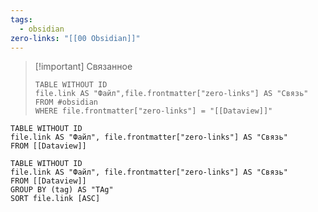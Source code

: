 ```yaml
---
tags:
  - obsidian
zero-links: "[[00 Obsidian]]"
---
```


>[!important] Связанное
>```dataview
>TABLE WITHOUT ID
>file.link AS "Файл",file.frontmatter["zero-links"] AS "Связь" 
>FROM #obsidian
>WHERE file.frontmatter["zero-links"] = "[[Dataview]]"
>```


```dataview
TABLE WITHOUT ID
file.link AS "Файл", file.frontmatter["zero-links"] AS "Связь"
FROM [[Dataview]]
```


```dataview
TABLE WITHOUT ID
file.link AS "Файл", file.frontmatter["zero-links"] AS "Связь"
FROM [[Dataview]]
GROUP BY (tag) AS "TAg"
SORT file.link [ASC]
```